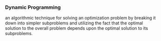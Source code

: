 ### Dynamic Programming
an algorithmic technique for solving an optimization problem by breaking it down into simpler subproblems and utilizing the fact that the optimal solution to the overall problem depends upon the optimal solution to its subproblems.
